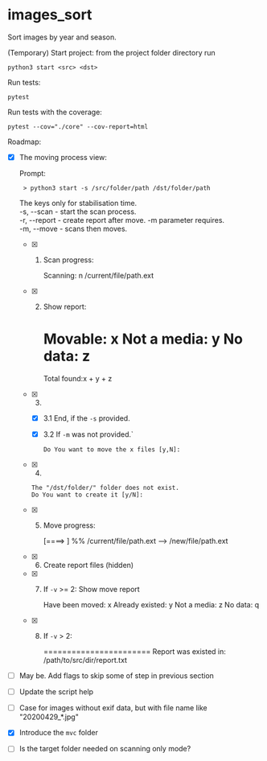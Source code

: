 
# images_sort
Sort images by year and season.

(Temporary) Start project:
from the project folder directory run

`
    python3 start <src> <dst>
`

Run tests:

`
    pytest
`

Run tests with the coverage:

`
    pytest --cov="./core" --cov-report=html
`

Roadmap:

   - [X] The moving process view:


        Prompt:

          > python3 start -s /src/folder/path /dst/folder/path

        The keys only for stabilisation time. <br/>
        -s, --scan      - start the scan process. <br/>
        -r, --report    - create report after move. -m parameter requires. <br/>
        -m, --move      - scans then moves. <br/>

 
        - [X] 1. Scan progress:

              Scanning:
              n /current/file/path.ext

        - [X] 2. Show report:

              Movable:            x
              Not a media:        y
              No data:            z
              =====================
              Total found:x + y + z

        - [X] 3. 

            - [X] 3.1 End, if the `-s` provided.
            - [X] 3.2 If `-m` was not provided.`

                  Do You want to move the x files [y,N]: 

        - [X] 4.
            
              The "/dst/folder/" folder does not exist.
              Do You want to create it [y/N]:
        
        - [X] 5. Move progress:

              [====>                    ] %%
              /current/file/path.ext --> /new/file/path.ext
        - [X] 6. Create report files (hidden)
        - [X] 7. If `-v` >= 2: Show move report

              Have been moved:      x
              Already existed:      y
              Not a media:          z
              No data:              q

        - [X] 8. If `-v` > 2:

              =======================
              Report was existed in: /path/to/src/dir/report.txt


   - [ ] May be. Add flags to skip some of step in previous section
   - [ ] Update the script help
   - [ ] Case for images without exif data, but with file name like "20200429_*.jpg"
   - [X] Introduce the `mvc` folder
   - [ ] Is the target folder needed on scanning only mode?
